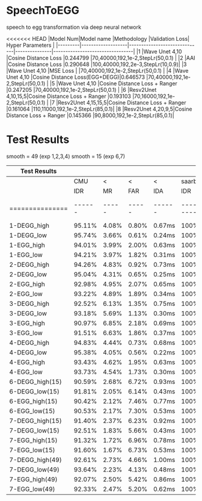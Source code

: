 # SpeechToEGG
speech to egg transformation via deep neural network

<<<<<<< HEAD
|Model Num|Model name         |Methodology                   |Validation Loss| Hyper Parameters                |
|---------|-------------------|------------------------------|---------------|---------------------------------|
|1        |Wave Unet 4,10     |Cosine Distance Loss          |0.244799       |70,40000,192,1e-2,StepLr(50,0.1) |
|2        |AAI                |Cosine Distance Loss          |0.290648       |100,40000,192,2e-3,StepLr(10,0.9)|
|3        |Wave Unet 4,10     |MSE Loss                      |               |70,40000,192,1e-2,StepLr(50,0.1) |
|4        |Wave Unet 4,10     |Cosine Distance Loss(EGG+DEGG)|0.646573       |70,40000,192,1e-2,StepLr(50,0.1) |
|5        |Wave Unet 4,10     |Cosine Distance Loss + Ranger |0.247205       |70,40000,192,1e-2,StepLr(50,0.1) |
|6        |Resv2Unet 4,10,15,5|Cosine Distance Loss + Ranger |0.193103       |70,16000,192,1e-2,StepLr(50,0.1) |
|7        |Resv2Unet 4,15,15,5|Cosine Distance Loss + Ranger |0.161064       |110,11000,192,1e-2,StepLr(85,0.1)|
|8        |Resv2Unet 4,20,9,5|Cosine Distance Loss + Ranger |0.145366       |90,8000,192,1e-2,StepLr(85,0.1)|

# Test Results

smooth = 49 (exp 1,2,3,4)
smooth = 15 (exp 6,7)


| Test Results  |      |     |     |      |             |     |     |       | 
|---------------|------|-----|-----|------|-------------|-----|-----|-------|
|               | CMU  |  <  |  <  |  <   | saarbrucken |  <  | <   |  <    |
|               | IDR  | MR  | FAR | IDA  | IDR         | MR  | FAR | IDA   |
|===============|------|-----|-----|------|-------------|-----|-----|-------|
|  1-DEGG_high  |95.11%|4.08%|0.80%|0.67ms| 100%        | 0%  | 0%  | 0ms   |
|  1-DEGG_low   |95.74%|3.66%|0.61%|0.24ms| 100%        | 0%  | 0%  | 0ms   |
|  1-EGG_high   |94.01%|3.99%|2.00%|0.63ms| 100%        | 0%  | 0%  | 0ms   |
|  1-EGG_low    |94.21%|3.97%|1.82%|0.31ms| 100%        | 0%  | 0%  | 0ms   |
|  2-DEGG_high  |94.26%|4.83%|0.92%|0.73ms| 100%        | 0%  | 0%  | 0ms   |
|  2-DEGG_low   |95.04%|4.31%|0.65%|0.25ms| 100%        | 0%  | 0%  | 0ms   |
|  2-EGG_high   |92.98%|4.95%|2.07%|0.65ms| 100%        | 0%  | 0%  | 0ms   |
|  2-EGG_low    |93.22%|4.89%|1.89%|0.34ms| 100%        | 0%  | 0%  | 0ms   |
|  3-DEGG_high  |92.52%|6.13%|1.35%|0.75ms| 100%        | 0%  | 0%  | 0ms   |
|  3-DEGG_low   |93.18%|5.69%|1.13%|0.30ms| 100%        | 0%  | 0%  | 0ms   |
|  3-EGG_high   |90.97%|6.85%|2.18%|0.69ms| 100%        | 0%  | 0%  | 0ms   |
|  3-EGG_low    |91.51%|6.63%|1.86%|0.37ms| 100%        | 0%  | 0%  | 0ms   |
|  4-DEGG_high  |94.83%|4.44%|0.73%|0.68ms| 100%        | 0%  | 0%  | 0ms   |
|  4-DEGG_low   |95.38%|4.05%|0.56%|0.22ms| 100%        | 0%  | 0%  | 0ms   |
|  4-EGG_high   |93.43%|4.62%|1.95%|0.63ms| 100%        | 0%  | 0%  | 0ms   |
|  4-EGG_low    |93.73%|4.54%|1.73%|0.30ms| 100%        | 0%  | 0%  | 0ms   |
|6-DEGG_high(15)|90.59%|2.68%|6.72%|0.93ms| 100%        | 0%  | 0%  | 0ms   |
| 6-DEGG_low(15)|91.81%|2.05%|6.14%|0.43ms| 100%        | 0%  | 0%  | 0ms   |
| 6-EGG_high(15)|90.42%|2.12%|7.46%|0.77ms| 100%        | 0%  | 0%  | 0ms   |
|  6-EGG_low(15)|90.53%|2.17%|7.30%|0.53ms| 100%        | 0%  | 0%  | 0ms   |
|7-DEGG_high(15)|91.40%|2.37%|6.23%|0.92ms| 100%        | 0%  | 0%  | 0ms   |
| 7-DEGG_low(15)|92.51%|1.83%|5.66%|0.43ms| 100%        | 0%  | 0%  | 0ms   |
| 7-EGG_high(15)|91.32%|1.72%|6.96%|0.78ms| 100%        | 0%  | 0%  | 0ms   |
| 7-EGG_low(15) |91.60%|1.67%|6.73%|0.53ms| 100%        | 0%  | 0%  | 0ms   |
|7-DEGG_high(49)|92.61%|2.73%|4.66%|1.00ms| 100%        | 0%  | 0%  | 0ms   |
| 7-DEGG_low(49)|93.64%|2.23%|4.13%|0.48ms| 100%        | 0%  | 0%  | 0ms   |
| 7-EGG_high(49)|92.07%|2.50%|5.42%|0.86ms| 100%        | 0%  | 0%  | 0ms   |
| 7-EGG_low(49) |92.33%|2.47%|5.20%|0.62ms| 100%        | 0%  | 0%  | 0ms   |
